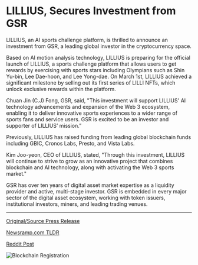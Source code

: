 # LILLIUS, Secures Investment from GSR

LILLIUS, an AI sports challenge platform, is thrilled to announce an investment from GSR, a leading global investor in the cryptocurrency space.

Based on AI motion analysis technology, LILLIUS is preparing for the official launch of LILLIUS, a sports challenge platform that allows users to get rewards by exercising with sports stars including Olympians such as Shin Yu-bin, Lee Dae-hoon, and Lee Yong-dae. On March 1st, LILLIUS achieved a significant milestone by selling out its first series of LILLI NFTs, which unlock exclusive rewards within the platform.

Chuan Jin (C.J) Fong, GSR, said, "This investment will support LILLIUS' AI technology advancements and expansion of the Web 3 ecosystem, enabling it to deliver innovative sports experiences to a wider range of sports fans and service users. GSR is excited to be an investor and supporter of LILLIUS’ mission.”

Previously, LILLIUS has raised funding from leading global blockchain funds including GBIC, Cronos Labs, Presto, and Vista Labs.

Kim Joo-yeon, CEO of LILLIUS, stated, "Through this investment, LILLIUS will continue to strive to grow as an innovative project that combines blockchain and AI technology, along with activating the Web 3 sports market."

GSR has over ten years of digital asset market expertise as a liquidity provider and active, multi-stage investor. GSR is embedded in every major sector of the digital asset ecosystem, working with token issuers, institutional investors, miners, and leading trading venues. 

---

[Original/Source Press Release](https://blockchainwire.io/press-release/lillius-secures-investment-from-gsr)
                    

[Newsramp.com TLDR](None) 



[Reddit Post](https://www.reddit.com/r/newsramp/comments/1bnddta/lillius_secures_investment_from_gsr_for_ai_sports/) 



![Blockchain Registration](https://cdn.newsramp.app/blockchainwire/qrcode/243/25/gleeME2X.webp)